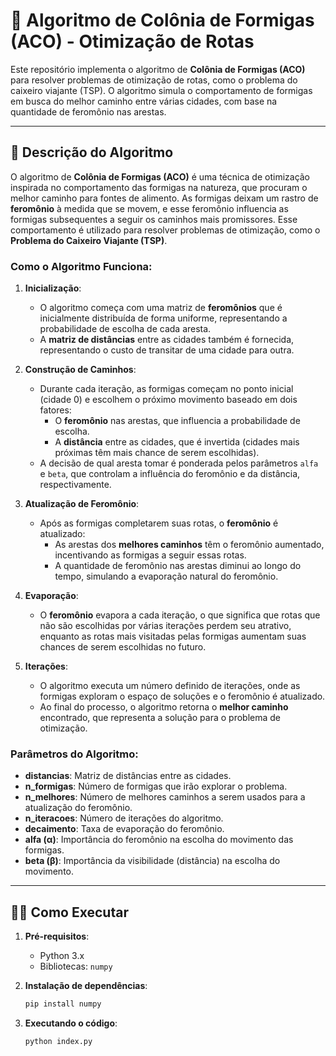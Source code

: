 # 🐜 Algoritmo de Colônia de Formigas (ACO) - Otimização de Rotas

Este repositório implementa o algoritmo de **Colônia de Formigas (ACO)** para resolver problemas de otimização de rotas, como o problema do caixeiro viajante (TSP). O algoritmo simula o comportamento de formigas em busca do melhor caminho entre várias cidades, com base na quantidade de feromônio nas arestas.

---

## 📑 Descrição do Algoritmo

O algoritmo de **Colônia de Formigas (ACO)** é uma técnica de otimização inspirada no comportamento das formigas na natureza, que procuram o melhor caminho para fontes de alimento. As formigas deixam um rastro de **feromônio** à medida que se movem, e esse feromônio influencia as formigas subsequentes a seguir os caminhos mais promissores. Esse comportamento é utilizado para resolver problemas de otimização, como o **Problema do Caixeiro Viajante (TSP)**.

### Como o Algoritmo Funciona:

1. **Inicialização**:
   - O algoritmo começa com uma matriz de **feromônios** que é inicialmente distribuída de forma uniforme, representando a probabilidade de escolha de cada aresta.
   - A **matriz de distâncias** entre as cidades também é fornecida, representando o custo de transitar de uma cidade para outra.

2. **Construção de Caminhos**:
   - Durante cada iteração, as formigas começam no ponto inicial (cidade 0) e escolhem o próximo movimento baseado em dois fatores:
     - O **feromônio** nas arestas, que influencia a probabilidade de escolha.
     - A **distância** entre as cidades, que é invertida (cidades mais próximas têm mais chance de serem escolhidas).
   - A decisão de qual aresta tomar é ponderada pelos parâmetros `alfa` e `beta`, que controlam a influência do feromônio e da distância, respectivamente.

3. **Atualização de Feromônio**:
   - Após as formigas completarem suas rotas, o **feromônio** é atualizado:
     - As arestas dos **melhores caminhos** têm o feromônio aumentado, incentivando as formigas a seguir essas rotas.
     - A quantidade de feromônio nas arestas diminui ao longo do tempo, simulando a evaporação natural do feromônio.

4. **Evaporação**:
   - O **feromônio** evapora a cada iteração, o que significa que rotas que não são escolhidas por várias iterações perdem seu atrativo, enquanto as rotas mais visitadas pelas formigas aumentam suas chances de serem escolhidas no futuro.

5. **Iterações**:
   - O algoritmo executa um número definido de iterações, onde as formigas exploram o espaço de soluções e o feromônio é atualizado.
   - Ao final do processo, o algoritmo retorna o **melhor caminho** encontrado, que representa a solução para o problema de otimização.

### Parâmetros do Algoritmo:
- **distancias**: Matriz de distâncias entre as cidades.
- **n_formigas**: Número de formigas que irão explorar o problema.
- **n_melhores**: Número de melhores caminhos a serem usados para a atualização do feromônio.
- **n_iteracoes**: Número de iterações do algoritmo.
- **decaimento**: Taxa de evaporação do feromônio.
- **alfa (α)**: Importância do feromônio na escolha do movimento das formigas.
- **beta (β)**: Importância da visibilidade (distância) na escolha do movimento.

---

## 🧑‍💻 Como Executar

1. **Pré-requisitos**:
   - Python 3.x
   - Bibliotecas: `numpy`

2. **Instalação de dependências**:
   ```bash
   pip install numpy

3. **Executando o código**:
   ```bash
   python index.py